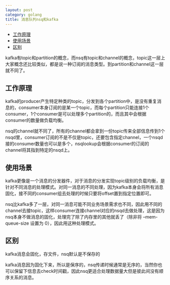 ```yaml
---
layout: post
category: golang
title: 消息队列nsq和kafka
---
```

<!-- TOC -->

- [工作原理](#工作原理)
- [使用场景](#使用场景)
- [区别](#区别)

<!-- /TOC -->
kafka有topic和partition的概念，而nsq有topic和channel的概念，topic这一层上大家概念还比较类似，都是说一种订阅的消息类型。到partition和channel这一层就不同了。

## 工作原理
kafka的producer产生特定种类的topic，分发到各个partition中，是没有重复消息的，consumer本身订阅的是某一个topic，而每个partition只能连接1个consumer，1个consumer是可以处理多个partition的，而且其中会根据consumer的数量做负载均衡。

nsq的channel就不同了，所有的channel都会拿到一份topic传来全部信息传到1个nsqd里，consumer订阅的不是不仅是topic，还要包含指定channel，一个nsqd接的consumer数量也可以是多个，nsqlookup会根据consumer的订阅的channel将其指到特定的nsqd上。

## 使用场景
kafka更像是一个消息的分发器件，对于消息的分发实现topic级别的负载均衡，是针对不同消息的处理模式。对同一消息的不同处理，因为kafka本身会将所有消息固化，接不同的consumer组去处理的时候只要将offset置到指定位置即可。

nsq比kafka多了一层，对同一消息可能不同业务场景需求也不同，因此用不同的channel去接topic，这样consumer连接channel对应的nsqd去做处理，这是因为nsq本身不做消息的固化，处理完了除了内存里的其他就丢了（除非将 –mem-queue-size 设置为 0），因此用这种处理模式。

## 区别
kafka消息会固化，存文件，nsq默认是不保存的

kafka消息因为固化下来，所以是保序的，nsq传递时候通常是无序的，当然你也可以保留下信息去check时间戳，因此nsq更适合处理数据量大但是彼此间没有顺序关系的消息。
